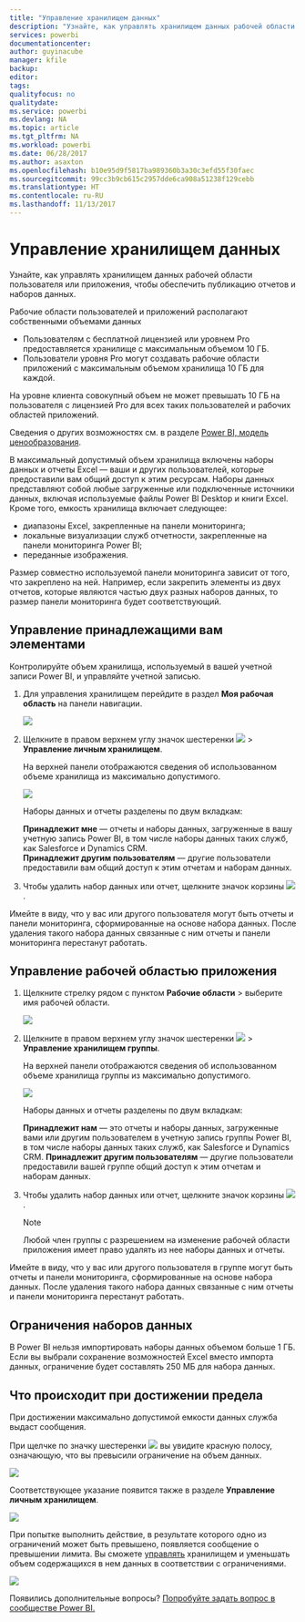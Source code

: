 ```yaml
---
title: "Управление хранилищем данных"
description: "Узнайте, как управлять хранилищем данных рабочей области пользователя или приложения, чтобы обеспечить публикацию отчетов и наборов данных."
services: powerbi
documentationcenter: 
author: guyinacube
manager: kfile
backup: 
editor: 
tags: 
qualityfocus: no
qualitydate: 
ms.service: powerbi
ms.devlang: NA
ms.topic: article
ms.tgt_pltfrm: NA
ms.workload: powerbi
ms.date: 06/28/2017
ms.author: asaxton
ms.openlocfilehash: b10e95d9f5817ba989360b3a30c3efd55f30faec
ms.sourcegitcommit: 99cc3b9cb615c2957dde6ca908a51238f129cebb
ms.translationtype: HT
ms.contentlocale: ru-RU
ms.lasthandoff: 11/13/2017
---
```

# <a name="manage-your-data-storage"></a>Управление хранилищем данных
Узнайте, как управлять хранилищем данных рабочей области пользователя или приложения, чтобы обеспечить публикацию отчетов и наборов данных.

Рабочие области пользователей и приложений располагают собственными объемами данных

* Пользователям с бесплатной лицензией или уровнем Pro предоставляется хранилище с максимальным объемом 10 ГБ.
* Пользователи уровня Pro могут создавать рабочие области приложений с максимальным объемом хранилища 10 ГБ для каждой.

На уровне клиента совокупный объем не может превышать 10 ГБ на пользователя с лицензией Pro для всех таких пользователей и рабочих областей приложений.

Сведения о других возможностях см. в разделе [Power BI, модель ценообразования](https://powerbi.microsoft.com/pricing).

В максимальный допустимый объем хранилища включены наборы данных и отчеты Excel — ваши и других пользователей, которые предоставили вам общий доступ к этим ресурсам. Наборы данных представляют собой любые загруженные или подключенные источники данных, включая используемые файлы Power BI Desktop и книги Excel. Кроме того, емкость хранилища включает следующее:

* диапазоны Excel, закрепленные на панели мониторинга;
* локальные визуализации служб отчетности, закрепленные на панели мониторинга Power BI;
* переданные изображения.

Размер совместно используемой панели мониторинга зависит от того, что закреплено на ней. Например, если закрепить элементы из двух отчетов, которые являются частью двух разных наборов данных, то размер панели мониторинга будет соответствующий.

<a name="manage"/>

## <a name="manage-items-owned-by-you"></a>Управление принадлежащими вам элементами
Контролируйте объем хранилища, используемый в вашей учетной записи Power BI, и управляйте учетной записью.

1. Для управления хранилищем перейдите в раздел **Моя рабочая область** на панели навигации.
   
    ![](media/service-admin-manage-your-data-storage-in-power-bi/pbi_myworkspace.png)
2. Щелкните в правом верхнем углу значок шестеренки ![](media/service-admin-manage-your-data-storage-in-power-bi/pbi_gearicon.png) \> **Управление личным хранилищем**.
   
    На верхней панели отображаются сведения об использованном объеме хранилища из максимально допустимого.
   
    ![](media/service-admin-manage-your-data-storage-in-power-bi/pbi_persnlstorage.png)
   
    Наборы данных и отчеты разделены по двум вкладкам:
   
    **Принадлежит мне** — отчеты и наборы данных, загруженные в вашу учетную запись Power BI, в том числе наборы данных таких служб, как Salesforce и Dynamics CRM.  
    **Принадлежит другим пользователям** — другие пользователи предоставили вам общий доступ к этим отчетам и наборам данных.
3. Чтобы удалить набор данных или отчет, щелкните значок корзины ![](media/service-admin-manage-your-data-storage-in-power-bi/pbi_deleteicon.png).

Имейте в виду, что у вас или другого пользователя могут быть отчеты и панели мониторинга, сформированные на основе набора данных. После удаления такого набора данных связанные с ним отчеты и панели мониторинга перестанут работать.

## <a name="manage-your-app-workspace"></a>Управление рабочей областью приложения
1. Щелкните стрелку рядом с пунктом **Рабочие области** \> выберите имя рабочей области.
   
    ![](media/service-admin-manage-your-data-storage-in-power-bi/pbi_groupworkspaces.png)
2. Щелкните в правом верхнем углу значок шестеренки ![](media/service-admin-manage-your-data-storage-in-power-bi/pbi_gearicon.png) \> **Управление хранилищем группы**.
   
    На верхней панели отображаются сведения об использованном объеме хранилища группы из максимально допустимого.
   
    ![](media/service-admin-manage-your-data-storage-in-power-bi/pbi_groupstorage.png)
   
    Наборы данных и отчеты разделены по двум вкладкам:
   
    **Принадлежит нам** — это отчеты и наборы данных, загруженные вами или другим пользователем в учетную запись группы Power BI, в том числе наборы данных таких служб, как Salesforce и Dynamics CRM.
    **Принадлежит другим пользователям** — другие пользователи предоставили вашей группе общий доступ к этим отчетам и наборам данных.
3. Чтобы удалить набор данных или отчет, щелкните значок корзины ![](media/service-admin-manage-your-data-storage-in-power-bi/pbi_deleteicon.png).
   
   > [!NOTE]
   > Любой член группы с разрешением на изменение рабочей области приложения имеет право удалять из нее наборы данных и отчеты.
   > 
   > 

Имейте в виду, что у вас или другого пользователя в группе могут быть отчеты и панели мониторинга, сформированные на основе набора данных. После удаления такого набора данных связанные с ним отчеты и панели мониторинга перестанут работать.

## <a name="dataset-limits"></a>Ограничения наборов данных
В Power BI нельзя импортировать наборы данных объемом больше 1 ГБ. Если вы выбрали сохранение возможностей Excel вместо импорта данных, ограничение будет составлять 250 МБ для набора данных.

## <a name="what-happens-when-you-hit-a-limit"></a>Что происходит при достижении предела
При достижении максимально допустимой емкости данных служба выдаст сообщения. 

При щелчке по значку шестеренки ![](media/service-admin-manage-your-data-storage-in-power-bi/pbi_gearicon.png) вы увидите красную полосу, означающую, что вы превысили ограничение на объем данных.

![](media/service-admin-manage-your-data-storage-in-power-bi/manage-storage-limit.png)

Соответствующее указание появится также в разделе **Управление личным хранилищем**.

 ![](media/service-admin-manage-your-data-storage-in-power-bi/manage-storage-limit2.png)

 При попытке выполнить действие, в результате которого одно из ограничений может быть превышено, появляется сообщение о превышении лимита. Вы сможете [управлять](#manage) хранилищем и уменьшать объем содержащихся в нем данных в соответствии с ограничениями.

 ![](media/service-admin-manage-your-data-storage-in-power-bi/powerbi-pro-over-limit.png)

 Появились дополнительные вопросы? [Попробуйте задать вопрос в сообществе Power BI.](http://community.powerbi.com/)

